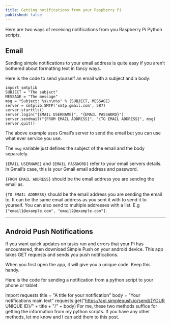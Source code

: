 ```yaml
---
title: Getting notifications from your Raspberry Pi
published: false
---
```


Here are two ways of receiving notifications from you Raspberry Pi Python scripts.

## Email
Sending simple notifications to your email address is quite easy if you aren’t bothered about formatting text in fancy ways.

Here is the code to send yourself an email with a subject and a body:

```
import smtplib
SUBJECT = "The subject"
MESSAGE = "The message"
msg = "Subject: %s\n\n%s" % (SUBJECT, MESSAGE)
server = smtplib.SMTP('smtp.gmail.com', 587)
server.starttls()
server.login("{EMAIL USERNAME}", "{EMAIL PASSWORD}")
server.sendmail("{FROM EMAIL ADDRESS}", "{TO EMAIL ADDRESS}", msg)
server.quit()
```
The above example uses Gmail’s server to send the email but you can use what ever service you use.

The `msg` variable just defines the subject of the email and the body separately.

`{EMAIL USERNAME}` and `{EMAIL PASSWORD}` refer to your email servers details. In Gmail’s case, this is your Gmail email address and password.

`{FROM EMAIL ADDRESS}` should be the email address you are sending the email as.

`{TO EMAIL ADDRESS}` should be the email address you are sending the email to. It can be the same email address as you sent it with to send it to yourself. You can also send to multiple addresses with a list. E.g `["email1@example.com", "email2@example.com"]`.

---

## Android Push Notifications
If you want quick updates on tasks run and errors that your Pi has encountered, then download Simple Push on your android device. This app takes GET requests and sends you push notifications.

When you first open the app, it will give you a unique code. Keep this handy.

Here is the code for sending a notification from a python script to your phone or tablet:

import requests
title = "A title for your notification"
body = "Your notifications main text"
requests.get("https://api.simplepush.io/send/{YOUR UNIQUE ID}/" + title + "/" + body)
For me, these two methods suffice for getting the information from my python scripts. If you have any other methods, let me know and I can add them to this post.
